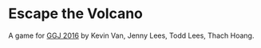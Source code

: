 # Escape the Volcano

A game for [GGJ 2016](http://globalgamejam.org/2016/games/escape-volcano) by Kevin Van, Jenny Lees, Todd Lees, Thach Hoang.
